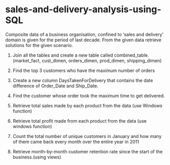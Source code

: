 # sales-and-delivery-analysis-using-SQL



Composite data of a business organisation, confined to ‘sales and delivery’ domain is given for the period of last decade. From the given data retrieve solutions for the given scenario.

1.	Join all the tables and create a new table called combined_table.
(market_fact, cust_dimen, orders_dimen, prod_dimen, shipping_dimen)

2.	Find the top 3 customers who have the maximum number of orders

3.	Create a new column DaysTakenForDelivery that contains the date difference of Order_Date and Ship_Date.

4.	Find the customer whose order took the maximum time to get delivered.

5.	Retrieve total sales made by each product from the data (use Windows function)

6.	Retrieve total profit made from each product from the data (use windows function)

7.	Count the total number of unique customers in January and how many of them came back every month over the entire year in 2011

8.	Retrieve month-by-month customer retention rate since the start of the business.(using views)
